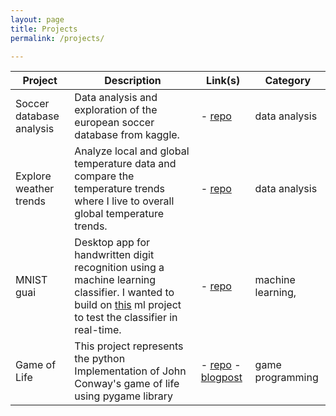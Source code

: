 ```yaml
---
layout: page
title: Projects
permalink: /projects/

---
```



| Project                  	|                                                                                                                              Description                                                                                                                              	| Link(s)                                                                                                                                                      	|      Category      	|
|--------------------------	|---------------------------------------------------------------------------------------------------------------------------------------------------------------------------------------------------------------------------------------------------------------------	|--------------------------------------------------------------------------------------------------------------------------------------------------------------	| ------------------	|
| Soccer database analysis 	| Data analysis and exploration of the european soccer database from kaggle.                                                                                                                                                                                            	| - [repo](https://github.com/Zowlex/Data-Analyst-ND/tree/master/Project2)                                                                                     	| data analysis      	|
| Explore weather trends   	| Analyze local and global temperature data and compare the temperature trends where I live to  overall global temperature trends.                                                                                                                                      	| - [repo](https://github.com/Zowlex/Data-Analyst-ND/tree/master/Project1)                                                                                     	| data analysis      	|
| MNIST guai               	| Desktop app for handwritten digit recognition using a machine learning classifier. I wanted to  build on [this](https://github.com/Zowlex/100DaysofMLCode/blob/master/End-to-end%20ML%20project/Classification.ipynb) ml project to test the classifier in real-time. 	| - [repo](https://github.com/Zowlex/Python-projects/tree/master/mnist_guai)                                                                                   	| machine learning,  	|
| Game of Life             	| This project represents the python Implementation of John Conway's game of life using  pygame library                                                                                                                                                                 	| - [repo](https://github.com/Zowlex/Python-projects/tree/master/gameoflife) - [blogpost](http://fareslassoued.ml/Blog/programming/2020/03/21/gameoflife.html) 	| game programming   	|
